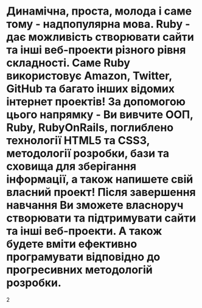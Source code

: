 # Динамічна, проста, молода і саме тому - надпопулярна мова. Ruby - дає можливість створювати сайти та інші веб-проекти різного рівня складності. Саме Ruby використовує Amazon, Twitter, GitHub та багато інших відомих інтернет проектів! За допомогою цього напрямку - Ви вивчите ООП, Ruby, RubyOnRails, поглиблено технології HTML5 та CSS3, методології розробки, бази та сховища для зберігання інформації, а також напишете свій власний проект! Після завершення навчання Ви зможете власноруч створювати та підтримувати сайти та інші веб-проекти. А також будете вміти ефективно програмувати відповідно до прогресивних методологій розробки.
2